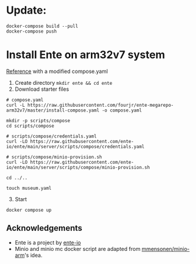 # Update:
```
docker-compose build --pull
docker-compose push
```

# Install Ente on arm32v7 system
[Reference](https://github.com/ente-io/ente/blob/main/server/docs/docker.md) with a modified compose.yaml
1. Create directory
```mkdir ente && cd ente```
2. Download starter files
```
# compose.yaml
curl -L https://raw.githubusercontent.com/fourjr/ente-megarepo-arm32v7/master/install-compose.yaml -o compose.yaml

mkdir -p scripts/compose
cd scripts/compose

# scripts/compose/credentials.yaml
curl -LO https://raw.githubusercontent.com/ente-io/ente/main/server/scripts/compose/credentials.yaml

# scripts/compose/minio-provision.sh
curl -LO https://raw.githubusercontent.com/ente-io/ente/main/server/scripts/compose/minio-provision.sh

cd ../..

touch museum.yaml
```
3. Start
``` 
docker compose up
```

## Acknowledgements
- Ente is a project by [ente-io](https://github.com/ente-io/ente)
- Minio and minio mc docker script are adapted from [mmensonen/minio-arm](https://github.com/mmensonen/minio-arm)'s idea.
